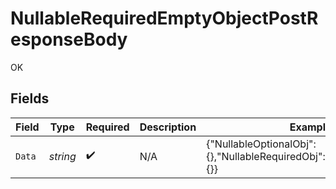 # NullableRequiredEmptyObjectPostResponseBody

OK


## Fields

| Field                                                                  | Type                                                                   | Required                                                               | Description                                                            | Example                                                                |
| ---------------------------------------------------------------------- | ---------------------------------------------------------------------- | ---------------------------------------------------------------------- | ---------------------------------------------------------------------- | ---------------------------------------------------------------------- |
| `Data`                                                                 | *string*                                                               | :heavy_check_mark:                                                     | N/A                                                                    | {"NullableOptionalObj":{},"NullableRequiredObj":null,"RequiredObj":{}} |
